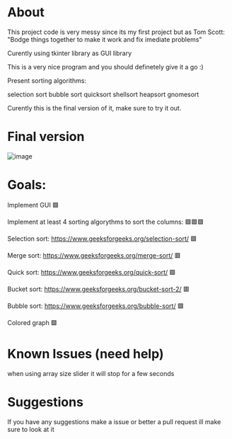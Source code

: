 # About
This project code is very messy since its my first project but as Tom Scott: "Bodge things together to make it work and fix imediate problems"

Curently using tkinter library as GUI library

This is a very nice program and you should definetely give it a go :)



Present sorting algorithms:

selection sort
bubble sort
quicksort
shellsort
heapsort
gnomesort

Curently this is the final version of it, make sure to try it out.
# Final version
![image](https://user-images.githubusercontent.com/107749872/176936318-8a586f29-962a-4598-86c2-d15c6ca4e901.png)

# Goals:
Implement GUI                                                        🟩

Implement at least 4 sorting algorythms to sort the columns:         🟩🟩🟩

Selection sort: https://www.geeksforgeeks.org/selection-sort/            🟩

Merge sort: https://www.geeksforgeeks.org/merge-sort/                    🟥

Quick sort: https://www.geeksforgeeks.org/quick-sort/                    🟩

Bucket sort: https://www.geeksforgeeks.org/bucket-sort-2/                🟥

Bubble sort: https://www.geeksforgeeks.org/bubble-sort/                  🟩

Colored graph         🟩


# Known Issues (need help)

when using array size slider it will stop for a few seconds

# Suggestions

If you have any suggestions make a issue or better a pull request ill make sure to look at it
